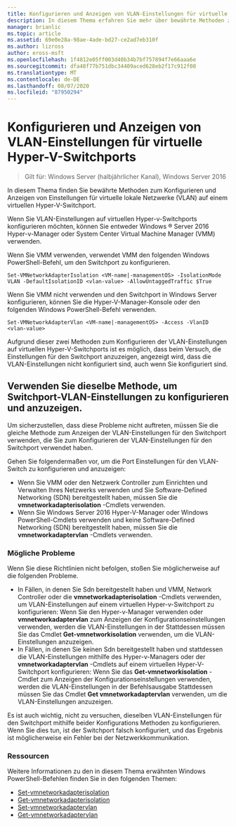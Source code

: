 ```yaml
---
title: Konfigurieren und Anzeigen von VLAN-Einstellungen für virtuelle Hyper-V-Switchports
description: In diesem Thema erfahren Sie mehr über bewährte Methoden zum Konfigurieren und Anzeigen von Einstellungen für virtuelle lokale Netzwerke (VLAN) auf einem virtuellen Hyper-V-Switchport in Windows Server 2016.
manager: brianlic
ms.topic: article
ms.assetid: 69e0e28a-98ae-4ade-bd27-ce2ad7eb310f
ms.author: lizross
author: eross-msft
ms.openlocfilehash: 1f4812e05ff003d40b34b7bf757894f7e66aaa6e
ms.sourcegitcommit: dfa48f77b751dbc34409aced628eb2f17c912f08
ms.translationtype: MT
ms.contentlocale: de-DE
ms.lasthandoff: 08/07/2020
ms.locfileid: "87950294"
---
```

# <a name="configure-and-view-vlan-settings-on-hyper-v-virtual-switch-ports"></a>Konfigurieren und Anzeigen von VLAN-Einstellungen für virtuelle Hyper-V-Switchports

>Gilt für: Windows Server (halbjährlicher Kanal), Windows Server 2016

In diesem Thema finden Sie bewährte Methoden zum Konfigurieren und Anzeigen von Einstellungen für virtuelle lokale Netzwerke (VLAN) auf einem virtuellen Hyper-V-Switchport.

Wenn Sie VLAN-Einstellungen auf virtuellen Hyper-v-Switchports konfigurieren möchten, können Sie entweder Windows &reg; Server 2016 Hyper-v-Manager oder System Center Virtual Machine Manager (VMM) verwenden.

Wenn Sie VMM verwenden, verwendet VMM den folgenden Windows PowerShell-Befehl, um den Switchport zu konfigurieren.

```
Set-VMNetworkAdapterIsolation <VM-name|-managementOS> -IsolationMode VLAN -DefaultIsolationID <vlan-value> -AllowUntaggedTraffic $True
```
Wenn Sie VMM nicht verwenden und den Switchport in Windows Server konfigurieren, können Sie die Hyper-V-Manager-Konsole oder den folgenden Windows PowerShell-Befehl verwenden.
```
Set-VMNetworkAdapterVlan <VM-name|-managementOS> -Access -VlanID <vlan-value>
```

Aufgrund dieser zwei Methoden zum Konfigurieren der VLAN-Einstellungen auf virtuellen Hyper-V-Switchports ist es möglich, dass beim Versuch, die Einstellungen für den Switchport anzuzeigen, angezeigt wird, dass die VLAN-Einstellungen nicht konfiguriert sind, auch wenn Sie konfiguriert sind.

## <a name="use-the-same-method-to-configure-and-view-switch-port-vlan-settings"></a>Verwenden Sie dieselbe Methode, um Switchport-VLAN-Einstellungen zu konfigurieren und anzuzeigen.

Um sicherzustellen, dass diese Probleme nicht auftreten, müssen Sie die gleiche Methode zum Anzeigen der VLAN-Einstellungen für den Switchport verwenden, die Sie zum Konfigurieren der VLAN-Einstellungen für den Switchport verwendet haben.

Gehen Sie folgendermaßen vor, um die Port Einstellungen für den VLAN-Switch zu konfigurieren und anzuzeigen:

- Wenn Sie VMM oder den Netzwerk Controller zum Einrichten und Verwalten Ihres Netzwerks verwenden und Sie Software-Defined Networking (SDN) bereitgestellt haben, müssen Sie die **vmnetworkadapterisolation** -Cmdlets verwenden.
- Wenn Sie Windows Server 2016 Hyper-V-Manager oder Windows PowerShell-Cmdlets verwenden und keine Software-Defined Networking (SDN) bereitgestellt haben, müssen Sie die **vmnetworkadaptervlan** -Cmdlets verwenden.

### <a name="possible-issues"></a>Mögliche Probleme

Wenn Sie diese Richtlinien nicht befolgen, stoßen Sie möglicherweise auf die folgenden Probleme.

- In Fällen, in denen Sie Sdn bereitgestellt haben und VMM, Network Controller oder die **vmnetworkadapterisolation** -Cmdlets verwenden, um VLAN-Einstellungen auf einem virtuellen Hyper-v-Switchport zu konfigurieren: Wenn Sie den Hyper-v-Manager verwenden oder **vmnetworkadaptervlan** zum Anzeigen der Konfigurationseinstellungen verwenden, werden die VLAN-Einstellungen in der Stattdessen müssen Sie das Cmdlet **Get-vmnetworkisolation** verwenden, um die VLAN-Einstellungen anzuzeigen.
- In Fällen, in denen Sie keinen Sdn bereitgestellt haben und stattdessen die VLAN-Einstellungen mithilfe des Hyper-v-Managers oder der **vmnetworkadaptervlan** -Cmdlets auf einem virtuellen Hyper-V-Switchport konfigurieren: Wenn Sie das **Get-vmnetworkisolation** -Cmdlet zum Anzeigen der Konfigurationseinstellungen verwenden, werden die VLAN-Einstellungen in der Befehlsausgabe Stattdessen müssen Sie das Cmdlet **Get vmnetworkadaptervlan** verwenden, um die VLAN-Einstellungen anzuzeigen.

Es ist auch wichtig, nicht zu versuchen, dieselben VLAN-Einstellungen für den Switchport mithilfe beider Konfigurations Methoden zu konfigurieren. Wenn Sie dies tun, ist der Switchport falsch konfiguriert, und das Ergebnis ist möglicherweise ein Fehler bei der Netzwerkkommunikation.

### <a name="resources"></a>Ressourcen

Weitere Informationen zu den in diesem Thema erwähnten Windows PowerShell-Befehlen finden Sie in den folgenden Themen:

- [Set-vmnetworkadapterisolation](https://technet.microsoft.com/library/dn464283.aspx)
- [Get-vmnetworkadapterisolation](https://technet.microsoft.com/library/dn464277.aspx)
- [Set-vmnetworkadaptervlan](https://technet.microsoft.com/library/hh848475.aspx)
- [Get-vmnetworkadaptervlan](https://technet.microsoft.com/library/hh848516.aspx)





